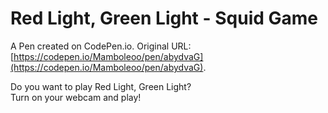 # Red Light, Green Light - Squid Game 

A Pen created on CodePen.io. Original URL: [https://codepen.io/Mamboleoo/pen/abydvaG](https://codepen.io/Mamboleoo/pen/abydvaG).

Do you want to play Red Light, Green Light?<br>
Turn on your webcam and play!
